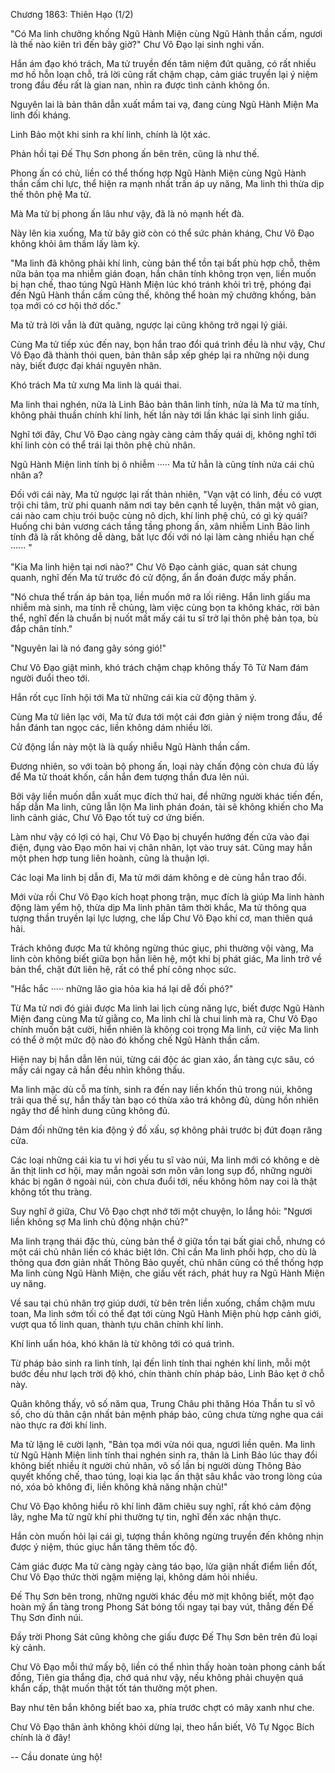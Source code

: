 




Chương 1863: Thiên Hạo (1/2)


"Có Ma linh chưởng khống Ngũ Hành Miện cùng Ngũ Hành thần cấm, ngươi là thế nào kiên trì đến bây giờ?" Chư Vô Đạo lại sinh nghi vấn.

Hắn ám đạo khó trách, Ma tử truyền đến tâm niệm đứt quãng, có rất nhiều mơ hồ hỗn loạn chỗ, trả lời cũng rất chậm chạp, cảm giác truyền lại ý niệm trong đầu đều rất là gian nan, nhìn ra được tình cảnh không ổn.

Nguyên lai là bản thân dẫn xuất mầm tai vạ, đang cùng Ngũ Hành Miện Ma linh đối kháng.

Linh Bảo một khi sinh ra khí linh, chính là lột xác.

Phản hồi tại Đế Thụ Sơn phong ấn bên trên, cũng là như thế.

Phong ấn có chủ, liền có thể thống hợp Ngũ Hành Miện cùng Ngũ Hành thần cấm chi lực, thể hiện ra mạnh nhất trấn áp uy năng, Ma linh thì thừa dịp thế thôn phệ Ma tử.

Mà Ma tử bị phong ấn lâu như vậy, đã là nỏ mạnh hết đà.

Này lên kia xuống, Ma tử bây giờ còn có thể sức phản kháng, Chư Vô Đạo không khỏi âm thầm lấy làm kỳ.

"Ma linh đã không phải khí linh, cùng bản thể tồn tại bất phù hợp chỗ, thêm nữa bản tọa ma nhiễm gián đoạn, hắn chân tính không trọn vẹn, liền muốn bị hạn chế, thao túng Ngũ Hành Miện lúc khó tránh khỏi trì trệ, phóng đại đến Ngũ Hành thần cấm cũng thế, không thể hoàn mỹ chưởng khống, bản tọa mới có cơ hội thở dốc."

Ma tử trả lời vẫn là đứt quãng, ngược lại cũng không trở ngại lý giải.

Cùng Ma tử tiếp xúc đến nay, bọn hắn trao đổi quá trình đều là như vậy, Chư Vô Đạo đã thành thói quen, bản thân sắp xếp ghép lại ra những nội dung này, biết được đại khái nguyên nhân.

Khó trách Ma tử xưng Ma linh là quái thai.

Ma linh thai nghén, nửa là Linh Bảo bản thân linh tính, nửa là Ma tử ma tính, không phải thuần chính khí linh, hết lần này tới lần khác lại sinh linh giấu.

Nghĩ tới đây, Chư Vô Đạo càng ngày càng cảm thấy quái dị, không nghĩ tới khí linh còn có thể trái lại thôn phệ chủ nhân.

Ngũ Hành Miện linh tính bị ô nhiễm ····· Ma tử hẳn là cũng tính nửa cái chủ nhân a?

Đối với cái này, Ma tử ngược lại rất thản nhiên, "Vạn vật có linh, đều có vượt trội chi tâm, trừ phi quanh năm nơi tay bên cạnh tế luyện, thân mật vô gian, cái nào cam chịu trói buộc cùng nô dịch, khí linh phệ chủ, có gì kỳ quái? Huống chi bản vương cách tầng tầng phong ấn, xâm nhiễm Linh Bảo linh tính đã là rất không dễ dàng, bất lực đối với nó lại làm càng nhiều hạn chế ······ "

"Kia Ma linh hiện tại nơi nào?" Chư Vô Đạo cảnh giác, quan sát chung quanh, nghĩ đến Ma tử trước đó cử động, ẩn ẩn đoán được mấy phần.

"Nó chưa thể trấn áp bản tọa, liền muốn mở ra lối riêng. Hắn linh giấu ma nhiễm mà sinh, ma tính rễ chủng, làm việc cùng bọn ta không khác, rời bản thể, nghĩ đến là chuẩn bị nuốt mất mấy cái tu sĩ trở lại thôn phệ bản tọa, bù đắp chân tính."

"Nguyên lai là nó đang gây sóng gió!"

Chư Vô Đạo giật mình, khó trách chậm chạp không thấy Tô Tử Nam đám người đuổi theo tới.

Hắn rốt cục lĩnh hội tới Ma tử những cái kia cử động thâm ý.

Cùng Ma tử liên lạc với, Ma tử đưa tới một cái đơn giản ý niệm trong đầu, để hắn đánh tan ngọc các, liền không dám nhiều lời.

Cử động lần này một là là quấy nhiễu Ngũ Hành thần cấm.

Đương nhiên, so với toàn bộ phong ấn, loại này chấn động còn chưa đủ lấy để Ma tử thoát khốn, cần hắn đem tượng thần đưa lên núi.

Bởi vậy liền muốn dẫn xuất mục đích thứ hai, để những người khác tiến đến, hấp dẫn Ma linh, cũng lẫn lộn Ma linh phán đoán, tài sẽ không khiến cho Ma linh cảnh giác, Chư Vô Đạo tốt tuỳ cơ ứng biến.

Làm như vậy có lợi có hại, Chư Vô Đạo bị chuyển hướng đến cửa vào đại điện, đụng vào Đạo môn hai vị chân nhân, lọt vào truy sát. Cũng may hắn một phen hợp tung liên hoành, cũng là thuận lợi.

Các loại Ma linh bị dẫn đi, Ma tử mới dám không e dè cùng hắn trao đổi.

Mới vừa rồi Chư Vô Đạo kích hoạt phong trận, mục đích là giúp Ma linh hành động làm yểm hộ, thừa dịp Ma linh phân tâm thời khắc, Ma tử thông qua tượng thần truyền lại lực lượng, che lấp Chư Vô Đạo khí cơ, man thiên quá hải.

Trách không được Ma tử không ngừng thúc giục, phi thường vội vàng, Ma linh còn không biết giữa bọn hắn liên hệ, một khi bị phát giác, Ma linh trở về bản thể, chặt đứt liên hệ, rất có thể phí công nhọc sức.

"Hắc hắc ····· những lão gia hỏa kia há lại dễ đối phó?"

Từ Ma tử nơi đó giải được Ma linh lai lịch cùng năng lực, biết được Ngũ Hành Miện đang cùng Ma tử giằng co, Ma linh chỉ là chui linh mà ra, Chư Vô Đạo chính muốn bật cười, hiển nhiên là không coi trọng Ma linh, cứ việc Ma linh có thể ở một mức độ nào đó khống chế Ngũ Hành thần cấm.

Hiện nay bị hắn dẫn lên núi, từng cái độc ác gian xảo, ẩn tàng cực sâu, có mấy cái ngay cả hắn đều nhìn không thấu.

Ma linh mặc dù cỗ ma tính, sinh ra đến nay liền khốn thủ trong núi, không trải qua thế sự, hắn thấy tàn bạo có thừa xảo trá không đủ, dùng hồn nhiên ngây thơ để hình dung cũng không đủ.

Dám đối những tên kia động ý đồ xấu, sợ không phải trước bị đứt đoạn răng cửa.

Các loại những cái kia tu vi hơi yếu tu sĩ vào núi, Ma linh mới có không e dè ăn thịt linh cơ hội, may mắn ngoài sơn môn vân long sụp đổ, những người khác bị ngăn ở ngoài núi, còn chưa đuổi tới, nếu không hôm nay coi là thật không tốt thu tràng.

Suy nghĩ ở giữa, Chư Vô Đạo chợt nhớ tới một chuyện, lo lắng hỏi: "Ngươi liền không sợ Ma linh chủ động nhận chủ?"

Ma linh trạng thái đặc thù, cùng bản thể ở giữa tồn tại bất giai chỗ, nhưng có một cái chủ nhân liền có khác biệt lớn. Chỉ cần Ma linh phối hợp, cho dù là thông qua đơn giản nhất Thông Bảo quyết, chủ nhân cũng có thể thống hợp Ma linh cùng Ngũ Hành Miện, che giấu vết rách, phát huy ra Ngũ Hành Miện uy năng.

Về sau tại chủ nhân trợ giúp dưới, từ bên trên liền xuống, chầm chậm mưu toan, Ma linh sớm tối có thể đạt tới cùng Ngũ Hành Miện phù hợp cảnh giới, vượt qua tố linh quan, thành tựu chân chính khí linh.

Khí linh uẩn hóa, khó khăn là từ không tới có quá trình.

Từ pháp bảo sinh ra linh tính, lại đến linh tính thai nghén khí linh, mỗi một bước đều như lạch trời độ khó, chín thành chín pháp bảo, Linh Bảo kẹt ở chỗ này.

Quân không thấy, vô số năm qua, Trung Châu phi thăng Hóa Thần tu sĩ vô số, cho dù thân cận nhất bản mệnh pháp bảo, cũng chưa từng nghe qua cái nào thực ra đời khí linh.

Ma tử lặng lẽ cười lạnh, "Bản tọa mới vừa nói qua, ngươi liền quên. Ma linh từ Ngũ Hành Miện linh tính thai nghén sinh ra, thân là Linh Bảo lúc thay đổi không biết nhiều ít người chủ nhân, vô số lần bị người dùng Thông Bảo quyết khống chế, thao túng, loại kia lạc ấn thật sâu khắc vào trong lòng của nó, xóa bỏ không đi, liền không khả năng nhận chủ!"

Chư Vô Đạo không hiểu rõ khí linh đăm chiêu suy nghĩ, rất khó cảm động lây, nghe Ma tử ngữ khí phi thường tự tin, nghĩ đến xác nhận thực.

Hắn còn muốn hỏi lại cái gì, tượng thần không ngừng truyền đến không nhịn được ý niệm, thúc giục hắn tăng thêm tốc độ.

Cảm giác được Ma tử càng ngày càng táo bạo, lửa giận nhất điểm liền đốt, Chư Vô Đạo thức thời ngậm miệng lại, không dám hỏi nhiều.

Đế Thụ Sơn bên trong, những người khác đều mờ mịt không biết, một đạo hoàn mỹ ẩn tàng trong Phong Sát bóng tối ngay tại bay vút, thẳng đến Đế Thụ Sơn đỉnh núi.

Đầy trời Phong Sát cũng không che giấu được Đế Thụ Sơn bên trên đủ loại kỳ cảnh.

Chư Vô Đạo mỗi thứ mấy bộ, liền có thể nhìn thấy hoàn toàn phong cảnh bất đồng, Tiên gia thắng địa, chớ quá như vậy, nếu không phải chuyện quá khẩn cấp, thật muốn thật tốt tán thưởng một phen.

Bay như tên bắn không biết bao xa, phía trước chợt có mây xanh như che.

Chư Vô Đạo thân ảnh không khỏi dừng lại, theo hắn biết, Vô Tự Ngọc Bích chính là ở đây!

--
Cầu donate ủng hộ!




